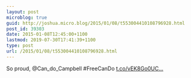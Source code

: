 ```yaml
---
layout: post
microblog: true
guid: http://joshua.micro.blog/2015/01/08/t553004410108796928.html
post_id: 39303
date: 2015-01-08T12:45:00+1100
lastmod: 2019-07-30T17:41:39+1100
type: post
url: /2015/01/08/t553004410108796928.html
---
```

So proud, @Can_do_Campbell #FreeCanDo [t.co/vEK8Go0UC...](http://t.co/vEK8Go0UCq)
